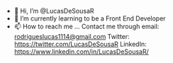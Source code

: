 - 👋 Hi, I’m @LucasDeSousaR
- 🌱 I’m currently learning to be a Front End Developer
- 📫 How to reach me ...
Contact me through 
email: rodrigueslucas1114@gmail.com
Twitter: https://twitter.com/LucasDeSousaR
LinkedIn: https://www.linkedin.com/in/LucasDeSousaR/
<!---
LucasDeSousaR/LucasDeSousaR is a ✨ special ✨ repository because its `README.md` (this file) appears on your GitHub profile.
You can click the Preview link to take a look at your changes.
--->

